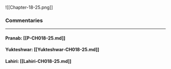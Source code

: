 ![[Chapter-18-25.png]]

### Commentaries

---

#### Pranab: [[P-CH018-25.md]]

#### Yukteshwar: [[Yukteshwar-CH018-25.md]]

#### Lahiri: [[Lahiri-CH018-25.md]]
